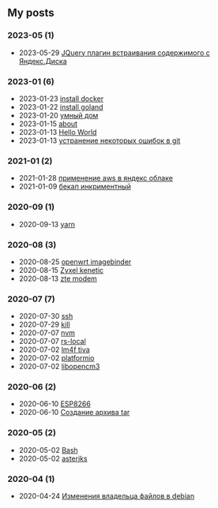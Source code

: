 ## My posts  
### **2023-05** (1)  
- 2023-05-29 [JQuery плагин встраивания содержимого с Яндекс.Диска](http://localhost/2023/05/29/JQuery-%D0%BF%D0%BB%D0%B0%D0%B3%D0%B8%D0%BD-%D0%B2%D1%81%D1%82%D1%80%D0%B0%D0%B8%D0%B2%D0%B0%D0%BD%D0%B8%D1%8F-%D1%81%D0%BE%D0%B4%D0%B5%D1%80%D0%B6%D0%B8%D0%BC%D0%BE%D0%B3%D0%BE-%D1%81-%D0%AF%D0%BD%D0%B4%D0%B5%D0%BA%D1%81-%D0%94%D0%B8%D1%81%D0%BA%D0%B0/)  
  
  
### **2023-01** (6)  
- 2023-01-23 [install docker](http://localhost/2023/01/23/install-docker/)  
- 2023-01-22 [install goland](http://localhost/2023/01/22/install-goland/)  
- 2023-01-20 [умный дом](http://localhost/2023/01/20/%D1%83%D0%BC%D0%BD%D1%8B%D0%B9-%D0%B4%D0%BE%D0%BC/)  
- 2023-01-15 [about](http://localhost/2023/01/15/about/)  
- 2023-01-13 [Hello World](http://localhost/2023/01/13/hello-world/)  
- 2023-01-13 [устранение некоторых ошибок в git](http://localhost/2023/01/13/git_error/)  
  
  
### **2021-01** (2)  
- 2021-01-28 [применение aws в яндекс облаке](http://localhost/2021/01/28/aws-yandex/)  
- 2021-01-09 [бекап инкриментный](http://localhost/2021/01/09/bekap/)  
  
  
### **2020-09** (1)  
- 2020-09-13 [yarn](http://localhost/2020/09/13/yarn/)  
  
  
### **2020-08** (3)  
- 2020-08-25 [openwrt imagebinder](http://localhost/2020/08/25/openwrt-imagebinder/)  
- 2020-08-15 [Zyxel kenetic](http://localhost/2020/08/15/Zyxel-kenetic/)  
- 2020-08-13 [zte modem](http://localhost/2020/08/13/zte-modem/)  
  
  
### **2020-07** (7)  
- 2020-07-30 [ssh](http://localhost/2020/07/30/ssh/)  
- 2020-07-29 [kill](http://localhost/2020/07/29/kill/)  
- 2020-07-07 [nvm](http://localhost/2020/07/07/nvm/)  
- 2020-07-07 [rs-local](http://localhost/2020/07/07/rs-local/)  
- 2020-07-02 [lm4f tiva](http://localhost/2020/07/02/lm4f-tiva/)  
- 2020-07-02 [platformio](http://localhost/2020/07/02/platformio/)  
- 2020-07-02 [libopencm3](http://localhost/2020/07/02/libopencm3/)  
  
  
### **2020-06** (2)  
- 2020-06-10 [ESP8266](http://localhost/2020/06/10/ESP8266/)  
- 2020-06-10 [Создание архива tar](http://localhost/2020/06/10/%D0%A1%D0%BE%D0%B7%D0%B4%D0%B0%D0%BD%D0%B8%D0%B5-%D0%B0%D1%80%D1%85%D0%B8%D0%B2%D0%B0-tar/)  
  
  
### **2020-05** (2)  
- 2020-05-02 [Bash](http://localhost/2020/05/02/Bash/)  
- 2020-05-02 [asteriks](http://localhost/2020/05/02/asteriks/)  
  
  
### **2020-04** (1)  
- 2020-04-24 [Изменения владельца файлов в debian](http://localhost/2020/04/24/debian/)  
  
